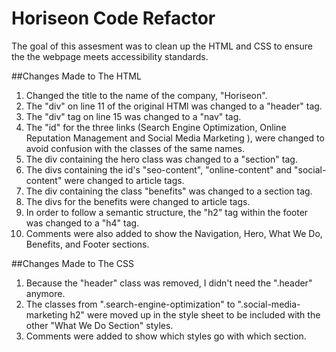 # Horiseon Code Refactor

The goal of this assesment was to clean up the HTML and CSS to ensure the the webpage meets accessibility standards. 

##Changes Made to The HTML

1. Changed the title to the name of the company, "Horiseon".
2. The "div" on line 11 of the original HTMl was changed to a "header" tag. 
3. The "div" tag on line 15 was changed to a "nav" tag.
4. The "id" for the three links (Search Engine Optimization, Online Reputation Management and Social Media Marketing ), were changed to avoid confusion with the classes of the same names.
5. The div containing the hero class was changed to a "section" tag.
6. The divs containing the id's "seo-content", "online-content" and "social-content" were changed to article tags.
7. The div containing the class "benefits" was changed to a section tag.
8. The divs for the benefits were changed to article tags.
9. In order to follow a semantic structure, the "h2" tag within the footer was changed to a "h4" tag.
10. Comments were also added to show the Navigation, Hero, What We Do, Benefits, and Footer sections.


##Changes Made to The CSS

1. Because the "header" class was removed, I didn't need the ".header" anymore.
2. The classes from ".search-engine-optimization" to ".social-media-marketing h2" were moved up in the style sheet to be included with the other "What We Do Section" styles.
3. Comments were added to show which styles go with which section.